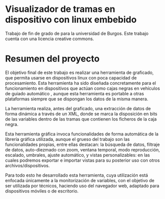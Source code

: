 # Visualizador de tramas en dispositivo con linux embebido

Trabajo de fin de grado de para la universidad de Burgos.
Este trabajo cuenta con una licencia creative commons.

# Resumen del proyecto


El objetivo final de este trabajo es realizar una herramienta de graficado, que permita usarse en dispositivos linux con poca capacidad de procesamiento.  Esta herramienta ha sido diseñada concretamente para el funcionamiento en dispositivos que actúan como cajas negras en vehículos de guiado automático , aunque esta herramienta es portable a otras plataformas siempre que se dispongan los datos de la misma manera.

La herramienta realiza, antes del graficado, una extracción de datos de forma dinámica a través de un XML, donde se marca la disposición en bits de las variables dentro de las tramas que contienen los ficheros de la caja negra.

Esta herramienta gráfica invoca funcionalidades de forma automática de la librería gráfica utilizada, aunque el grueso del trabajo son las funcionalidades propias, entre ellas destacan: la búsqueda de datos, filtraje de datos, auto-diezmado con zoom, ventana temporal, modo reproducción, escalado, umbrales, ajuste automático, y vistas personalizables: en las cuales podremos exportar e importar vistas para su posterior uso con otros archivos/dispositivos.

Para todo esto he desarrollado esta herramienta, cuya utilización está enfocada únicamente a la monitorización de variables, con el objetivo de ser utilizada por técnicos, haciendo uso del navegador web, adaptado para dispositivos móviles o de escritorio.